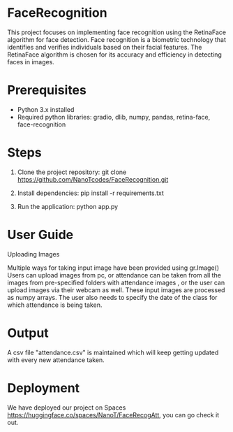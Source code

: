 # FaceRecognition

This project focuses on implementing face recognition using the RetinaFace algorithm for face detection. Face recognition is a biometric technology that identifies and verifies individuals based on their facial features. The RetinaFace algorithm is chosen for its accuracy and efficiency in detecting faces in images.


# Prerequisites
- Python 3.x installed
- Required python libraries: gradio, dlib, numpy, pandas, retina-face, face-recognition

# Steps
1. Clone the project repository:
   git clone https://github.com/NanoTcodes/FaceRecognition.git
  
2. Install dependencies:
   pip install -r requirements.txt

3. Run the application:
   python app.py

# User Guide

Uploading Images

Multiple ways for taking input image have been provided using gr.Image()
Users can upload images from pc, or attendance can be taken from all the images from pre-specified folders with attendance images , or the user can upload images via their webcam as well.
These input images are processed as numpy arrays.
The user also needs to specify the date of the class for which attendance is being taken.
# Output
A csv file "attendance.csv" is maintained which will keep getting updated with every new attendance taken.

# Deployment

We have deployed our project on Spaces https://huggingface.co/spaces/NanoT/FaceRecogAtt, you can go check it out.
